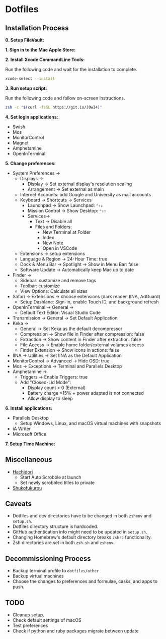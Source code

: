 # Dotfiles

## Installation Process

**0. Setup FileVault:**

**1. Sign in to the Mac Apple Store:**

**2. Install Xcode CommandLine Tools:**

Run the following code and wait for the installation to complete.

```sh
xcode-select --install
```

**3. Run setup script:**

Run the following code and follow on-screen instructions.

```sh
zsh -c "$(curl -fsSL https://git.io/JOwI4)"
```

**4. Set login applications:**

- Swish
- Mos
- MonitorControl
- Magnet
- Amphetamine
- OpenInTerminal

**5. Change preferences:**

- System Preferences ->
  - Displays ->
    - Display -> Set external display's resolution scaling
    - Arrangement -> Set external as main
  - Internet Accounts: add Google and University as mail accounts
  - Keyboard -> Shortcuts -> Services
    - Launchpad -> Show Launchpad: `⌃⇧↓`
    - Mission Control -> Show Desktop: `⌃⇧↑`
    - Services->
      - Text -> Disable all
      - Files and Folders:
        - New Terminal at Folder
        - Index
        - New Note
        - Open in VSCode
  - Extensions -> setup extensions
  - Language & Region -> 24-Hour Time: true
  - Dock & Menu Bar -> Spotlight -> Show in Menu Bar: false
  - Software Update -> Automatically keep Mac up to date
- Finder ->
  - Sidebar: customize and remove tags
  - Toolbar: customize
  - View Options: Calculate all sizes
- Safari -> Extensions -> choose extensions (dark reader, IINA, AdGuard)
  - Setup Dashlane: Sign-in, enable Touch ID, and background refresh
- OpenInTerminal -> General ->
  - Default Text Editor: Visual Studio Code
- Transmission -> General -> Set Default Application
- Keka ->
  - General -> Set Keka as the default decompressor
  - Compression -> Show file in Finder after compression: false
  - Extraction -> Show content in Finder after extraction: false
  - File Access -> Enable home folder/external volumes access
  - Finder Extension -> Show icons in actions: false
- IINA -> Utilities -> Set IINA as the Default Application
- MonitorControl -> Advanced -> Hide OSD: true
- Mos -> Exceptions -> Terminal and Parallels Desktop
- Amphetamine ->
  - Triggers -> Enable Triggers: true
  - Add "Closed-Lid Mode":
    - Display count > 0 (External)
    - Battery charge >15% + power adapted is not connected
    - Allow display to sleep

**6. Install applications:**

- Parallels Desktop
  - Setup Windows, Linux, and macOS virtual machines with snapshots
- iA Writer
- Microsoft Office

**7. Setup Time Machine:**

## Miscellaneous

- [Hachidori](https://malupdaterosx.moe/hachidori/)
  - Start Auto Scrobble at launch
  - Set newly scrobbled titles to private
- [Shukofukurou](https://malupdaterosx.moe/shukofukurou-for-macos/)

## Caveats

- Dotfiles and dev directories have to be changed in both `zshenv` and `setup.sh`.
- Dotfiles directory structure is hardcoded.
- GitHub authentication info might need to be updated in `setup.sh`.
- Changing Homebrew's default directory breaks `zshrc` functionality.
- Zsh directories are set in both `zsh.sh` and `zshenv`.

## Decommissioning Process

- Backup terminal profile to `dotfiles/other`
- Backup virtual machines
- Choose the changes to preferences and formulae, casks, and apps to push.

## TODO

- Cleanup setup.
- Check default settings of macOS
- Test preferences
- Check if python and ruby packages migrate between update
